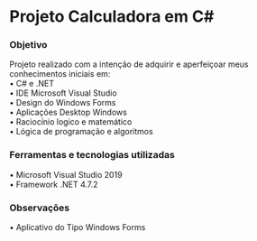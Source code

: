 <h1>Projeto Calculadora em C#</h1>


<h3>Objetivo</h3>

Projeto realizado com a intenção de adquirir e aperfeiçoar meus conhecimentos iniciais em:<br>
•	C# e .NET<br>
•	IDE Microsoft Visual Studio<br>
•	Design do Windows Forms<br>
•	Aplicações Desktop Windows<br>
•	Raciocínio logico e matemático<br>
•	Lógica de programação e algoritmos<br>


<h3>Ferramentas e tecnologias utilizadas</h3>
•	Microsoft Visual Studio 2019<br>
•	Framework .NET 4.7.2<br>


<h3>Observações</h3>
•	Aplicativo do Tipo Windows Forms<br>
